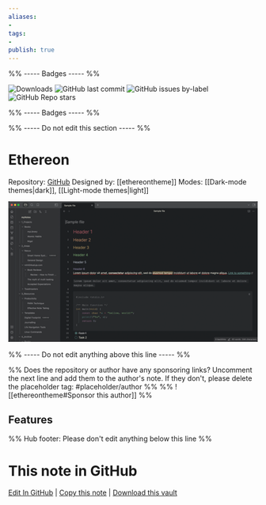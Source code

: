 ```yaml
---
aliases:
- 
tags: 
- 
publish: true
---
```


%% ----- Badges ----- %%

![Downloads](https://img.shields.io/badge/downloads-1816-573E7A?style=for-the-badge&logo=)
![GitHub last commit](https://img.shields.io/github/last-commit/ethereontheme/obsidian?color=573E7A&label=last%20update&logo=github&style=for-the-badge)
![GitHub issues by-label](https://img.shields.io/github/issues/ethereontheme/obsidian/help%20wanted?color=573E7A&logo=github&style=for-the-badge) 
![GitHub Repo stars](https://img.shields.io/github/stars/ethereontheme/obsidian?color=573E7A&logo=github&style=for-the-badge)

%% ----- Badges ----- %%

%% ----- Do not edit this section ----- %%

# Ethereon

Repository: [GitHub](https://github.com/ethereontheme/obsidian)
Designed by: [[ethereontheme]]
Modes: [[Dark-mode themes|dark]], [[Light-mode themes|light]]



![screenshot](https://github.com/ethereontheme/obsidian/raw/HEAD/screenshots/dark.png)

%% ----- Do not edit anything above this line ----- %% 

%% Does the repository or author have any sponsoring links? Uncomment the next line and add them to the author's note. If they don't, please delete the placeholder tag: #placeholder/author %%
%% ![[ethereontheme#Sponsor this author]] %%


## Features



%% Hub footer: Please don't edit anything below this line %%

# This note in GitHub

<span class="git-footer">[Edit In GitHub](https://github.dev/obsidian-community/obsidian-hub/blob/main/02%20-%20Community%20Expansions/02.05%20All%20Community%20Expansions/Themes/Ethereon.md "git-hub-edit-note") | [Copy this note](https://raw.githubusercontent.com/obsidian-community/obsidian-hub/main/02%20-%20Community%20Expansions/02.05%20All%20Community%20Expansions/Themes/Ethereon.md "git-hub-copy-note") | [Download this vault](https://github.com/obsidian-community/obsidian-hub/archive/refs/heads/main.zip "git-hub-download-vault") </span>
